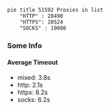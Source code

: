 
```mermaid
pie title 51592 Proxies in list
    "HTTP" : 28490
    "HTTPS": 10524
    "SOCKS" : 19080
```

### Some Info
#### Average Timeout

- mixed: 3.8s
- http: 2.1s
- https: 8.2s
- socks: 6.2s